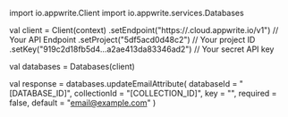 import io.appwrite.Client
import io.appwrite.services.Databases

val client = Client(context)
    .setEndpoint("https://<REGION>.cloud.appwrite.io/v1") // Your API Endpoint
    .setProject("5df5acd0d48c2") // Your project ID
    .setKey("919c2d18fb5d4...a2ae413da83346ad2") // Your secret API key

val databases = Databases(client)

val response = databases.updateEmailAttribute(
    databaseId = "[DATABASE_ID]",
    collectionId = "[COLLECTION_ID]",
    key = "",
    required = false,
    default = "email@example.com"
)

